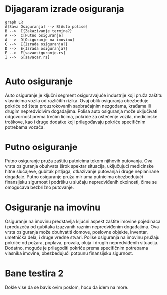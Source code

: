 # Dijagaram izrade osiguranja

``` mermaid
graph LR
A[Sava Osiguranja] --> B[Auto polise]
B -->  I{Zakazivanje termina?}
A -->  C[Putno osiguranje]
A -->  D[Osiguranje na imovinu]
C -->  E{Izrada osiguranja?}
D -->  E{Izrada osiguranja?}
E -->  F[savaosiguranje.rs]
I -->  G[savacar.rs]


```


# Auto osiguranje

 Auto osiguranje je ključni segment osiguravajuće industrije koji pruža zaštitu vlasnicima vozila od različitih rizika. Ovaj oblik osiguranja obezbeđuje pokriće od šteta prouzrokovanih saobraćajnim nezgodama, krađama ili drugim nepredvidivim događajima. Polisa auto osiguranja može uključivati odgovornost prema trećim licima, pokriće za oštećenje vozila, medicinske troškove, kao i druge dodatke koji prilagođavaju pokriće specifičnim potrebama vozača. 
 
# Putno osiguranje

  Putno osiguranje pruža zaštitu putnicima tokom njihovih putovanja. Ova vrsta osiguranja obuhvata širok spektar situacija, uključujući medicinske hitne slučajeve, gubitak prtljaga, otkazivanje putovanja i druge neplanirane događaje. Putno osiguranje pruža mir uma putnicima obezbeđujući finansijsku sigurnost i podršku u slučaju nepredviđenih okolnosti, čime se omogućava bezbrižno putovanje.

# Osiguranje na imovinu

  Osiguranje na imovinu predstavlja ključni aspekt zaštite imovine pojedinaca i preduzeća od gubitaka izazvanih raznim nepredviđenim događajima. Ova vrsta osiguranja može obuhvatiti domove, poslovne objekte, inventar, umetnička dela, i druge vredne stvari. Polise osiguranja na imovinu pružaju pokriće od požara, poplava, provala, oluja i drugih nepredviđenih situacija. Dodatno, moguće je prilagoditi pokriće prema specifičnim potrebama vlasnika imovine, obezbeđujući potpunu finansijsku sigurnost.



# Bane testira 2

  Dokle vise da se bavis ovim poslom, hocu da idem na more.







